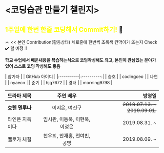 # <코딩습관 만들기 챌린지>

## <span style="color:yellow">1주일에 한번 한줄 코딩해서 Commit하기!</span> 💫


<img width="14" alt="스크린샷 2022-03-13 오후 5 39 34" src="https://user-images.githubusercontent.com/92626903/158051851-aa8f362b-116d-41cf-8644-7d597176e1b4.png">   << 본인 Contribution(활동상태) 세로줄에 한번씩 초록색 칸막이가 뜨는지 Check ✔️ 할 예정 ‼️</span>

**학교 수업에서 배운내용을 복습하는식으로 코딩작성해도 되고, 본인이 관심있는 분야가 있어 스스로 코딩 작성해도 좋음**


| 참가자 | | GitHub 아이디 |
|:----------|:----------:|
| 승호 | | codingceo |
| 나연 | | nyaeon | 
| 준기 | | hjg7672 |
| 경태 | | morning9798 | 


| 드라마 제목 | 주연 배우 | 방영일 |
|:----------|:----------:|----------:|
| **호텔 델루나** | 이지은, 여진구 | ~~2019.07.13. ~ 2019.09.01.~~ |
| 타인은 지옥이다 | 임시완, 이동욱, 이현욱, 이정은 | 2019.08.31. ~ |
| 멜로가 체질 | 천우희, 안재홍, 전여빈, 공명 | 2019.08.09. ~ |
